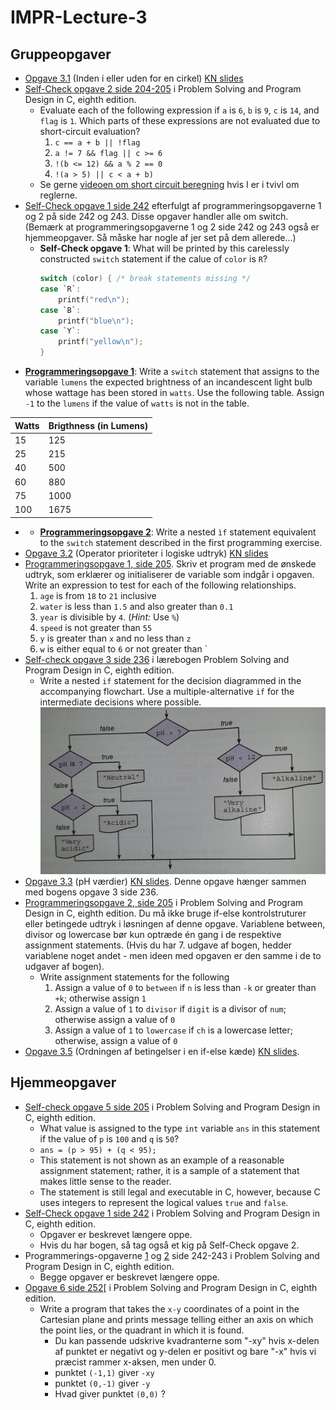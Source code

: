 # IMPR-Lecture-3
## Gruppeopgaver

- [Opgave 3.1](src/exercise-3.1.c) (Inden i eller uden for en cirkel) [KN slides](https://homes.cs.aau.dk/~normark/impr-c/control-boolexp-slide-exercise-1.html)
- [Self-Check opgave 2 side 204-205](src/exercise-PSPDC-204-2.c) i Problem Solving and Program Design in C, eighth edition. 
  - Evaluate each of the following expression if `a` is `6`, `b` is `9`, `c` is `14`, and `flag` is `1`. 
  Which parts of these expressions are not evaluated due to short-circuit evaluation?
    1) `c == a + b || !flag`
    2) `a != 7 && flag || c >= 6`
    3) `!(b <= 12) && a % 2 == 0`
    4) `!(a > 5) || c < a + b)`
  - Se gerne [videoen om short circuit beregning](https://laml.cs.aau.dk/cgi-bin/video2/get/show-video.cgi?video-id=video-short-circuit-operatorer&course-id=impr&lecture-number=3&course-year=2022&video-width=640&lang=dk&video-start-time=00:00&auto-play=0) hvis I er i tvivl om reglerne.
- [Self-Check opgave 1 side 242](src/exercise-PSPDC-242-SC1.c) efterfulgt af programmeringsopgaverne 1 og 2 på side 242 og 243.
Disse opgaver handler alle om switch. (Bemærk at programmeringsopgaverne 1 og 2 side 242 og 243 også er hjemmeopgaver. 
Så måske har nogle af jer set på dem allerede...)
  - **Self-Check opgave 1**: What will be printed by this carelessly constructed `switch` statement if the calue of `color` is `R`?
    ```c
    switch (color) { /* break statements missing */
    case `R`:
        printf("red\n");
    case `B`:
        printf("blue\n");
    case `Y`:
        printf("yellow\n");
    }
    ```
- [**Programmeringsopgave 1**](src/exercise-PSPDC-242-P1.c): Write a `switch` statement that assigns to the variable `lumens` the expected brightness of an incandescent light bulb whose wattage has been stored in `watts`. Use the following table. Assign `-1` to the `lumens` if the value of `watts` is not in the table.

|Watts | Brigthness (in Lumens) |
|---|---|
|15|125|
|25|215|
|40|500|
|60|880|
|75|1000|
|100|1675|
-
  - [**Programmeringsopgave 2**](src/exercise-PSPDC-242-P2.c): Write a nested `ìf` statement equivalent to the `switch` statement described in the first programming exercise.
- [Opgave 3.2](src/exercise-3.2.c) (Operator prioriteter i logiske udtryk) [KN slides](http://people.cs.aau.dk/~normark/impr-c/control-short-cuit-expr-ex-slide-exercise-1.html)
- [Programmeringsopgave 1, side 205](src/exercise-PSPDC-205-1.c). Skriv et program med de ønskede udtryk, som erklærer og initialiserer de variable som indgår i opgaven. 
  Write an expression to test for each of the following relationships.
     1) `age` is from `18` to `21` inclusive
     2) `water` is less than `1.5` and also greater than `0.1`
     3) `year` is divisible by `4`. (_Hint:_ Use `%`)
     4) `speed` is not greater than `55`
     5) `y` is greater than `x` and no less than `z`
     6) `w` is either equal to `6` or not greater than `
- [Self-check opgave 3 side 236](src/exercise-PSPDC-236-3.c) i lærebogen Problem Solving and Program Design in C, eighth edition.
  - Write a nested `if` statement for the decision diagrammed in the accompanying flowchart. Use a multiple-alternative `if` for the intermediate decisions where possible.
    ![Flowchart](flow.jpg)
- [Opgave 3.3](src/exercise-3.3.c) (pH værdier) [KN slides](https://homes.cs.aau.dk/~normark/impr-c/control-if-else-chain-slide-exercise-1.html). Denne opgave hænger sammen med bogens opgave 3 side 236.
- [Programmeringsopgave 2, side 205](src/exercise-PSPDC-205-2.c) i Problem Solving and Program Design in C, eighth edition. 
Du må ikke bruge if-else kontrolstruturer eller betingede udtryk i løsningen af denne opgave. 
Variablene between, divisor og lowercase bør kun optræde én gang i de respektive assignment statements. 
(Hvis du har 7. udgave af bogen, hedder variablene noget andet - men ideen med opgaven er den samme i de to udgaver af bogen).
  - Write assignment statements for the following
      1) Assign a value of `0` to `between` if `n` is less than `-k` or greater than `+k`; otherwise assign `1`
      2) Assign a value of `1` to `divisor` if `digit` is a divisor of `num`; otherwise assign a value of `0`
      3) Assign a value of `1` to `lowercase` if `ch` is a lowercase letter; otherwise, assign a value of `0`
- [Opgave 3.5](src/exercise-3.5.c) (Ordningen af betingelser i en if-else kæde) [KN slides](https://homes.cs.aau.dk/~normark/impr-c/control-more-exercises-slide-exercise-1.html).


## Hjemmeopgaver
- [Self-check opgave 5 side 205](src/exercise-PSPDC-205-5.c) i Problem Solving and Program Design in C, eighth edition.
  - What value is assigned to the type `int` variable `ans` in this statement if the value of `p` is `100` and `q` is `50`?
  - `ans = (p > 95) + (q < 95);`
  - This statement is not shown as an example of a reasonable assignment statement; rather, it is a sample of a statement that makes little sense to the reader.
  - The statement is still legal and executable in C, however, because C uses integers to represent the logical values `true` and `false`.
- [Self-Check opgave 1 side 242](src/exercise-PSPDC-242-SC1.c) i Problem Solving and Program Design in C, eighth edition.
  - Opgaver er beskrevet længere oppe.
  - Hvis du har bogen, så tag også et kig på Self-Check opgave 2.
- Programmerings-opgaverne [1](src/exercise-PSPDC-242-P1.c) og [2](src/exercise-PSPDC-242-P2.c) side 242-243 i Problem Solving and Program Design in C, eighth edition.
  - Begge opgaver er beskrevet længere oppe.
- [Opgave 6 side 252](src/exercise-PSPDC-252-6.c)[ i Problem Solving and Program Design in C, eighth edition.
  - Write a program that takes the `x-y` coordinates of a point in the Cartesian plane and prints message telling either an axis on which the point lies, or the quadrant in which it is found.
    - Du kan passende udskrive kvadranterne som "-xy" hvis x-delen af punktet er negativt og y-delen er positivt og bare "-x" hvis vi præcist rammer x-aksen, men under 0.
    - punktet `(-1,1)` giver `-xy`
    - punktet `(0,-1)` giver `-y`
    - Hvad giver punktet `(0,0)` ?


